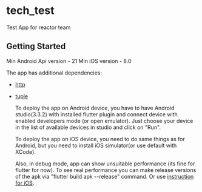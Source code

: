 # tech_test

Test App for reactor team

## Getting Started

Min Android Api version - 21
Min iOS version - 8.0

The app has additional dependencies:
- [http](https://pub.dartlang.org/packages/http)
- [tuple](https://pub.dartlang.org/packages/tuple)

    To deploy the app on Android device, you have to have Android studio(3.3.2) 
with installed flutter plugin and connect device with enabled developers mode (or open emulator). 
Just choose your device in the list of available devices in studio and click on "Run".

    To deploy the app on iOS device, you need to do same things as for Android, but you need
to install iOS simulator(or use default with XCode).

    Also, in debug mode, app can show unsuitable performance (its fine for flutter for now).
To see real performance you can make release versions of the apk via "flutter build apk --release" command.
Or use [instruction for iOS](https://flutter.dev/docs/deployment/ios).